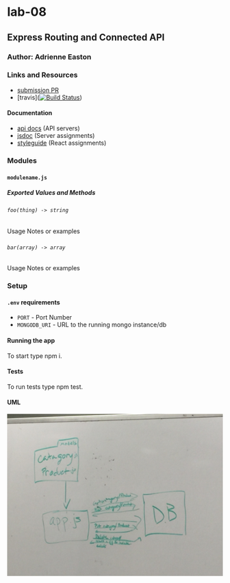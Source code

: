 # lab-08

## Express Routing and Connected API

### Author: Adrienne Easton

### Links and Resources
* [submission PR](https://github.com/401-advanced-javascript-aeaston/lab-08-express-routing-and-connected-api/pull/3)
* [travis]([![Build Status](https://travis-ci.com/401-advanced-javascript-aeaston/lab-08-express-routing-and-connected-api.svg?branch=master)](https://travis-ci.com/401-advanced-javascript-aeaston/lab-08-express-routing-and-connected-api))

#### Documentation
* [api docs](http://xyz.com) (API servers)
* [jsdoc](http://xyz.com) (Server assignments)
* [styleguide](http://xyz.com) (React assignments)

### Modules
#### `modulename.js`
##### Exported Values and Methods

###### `foo(thing) -> string`
Usage Notes or examples

###### `bar(array) -> array`
Usage Notes or examples

### Setup
#### `.env` requirements
* `PORT` - Port Number
* `MONGODB_URI` - URL to the running mongo instance/db

#### Running the app
To start type npm i.
  
#### Tests
To run tests type npm test.

#### UML
![UML photo](./assets/espress-routing.jpg)
